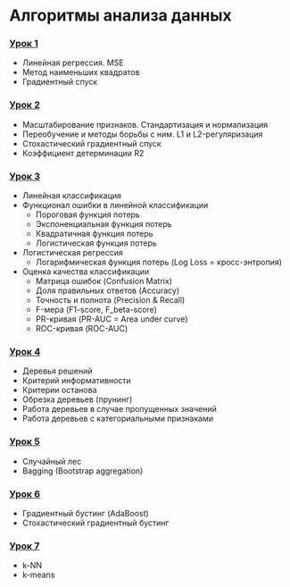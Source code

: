 # Алгоритмы анализа данных
### [Урок 1](https://github.com/xrustle/GB_ML_Theory/tree/master/Lesson_1)
* Линейная регрессия. MSE
* Метод наименьших квадратов
* Градиентный спуск
### [Урок 2](https://github.com/xrustle/GB_ML_Theory/tree/master/Lesson_2)
* Масштабирование признаков. Стандартизация и нормализация
* Переобучение и методы борьбы с ним. L1 и L2-регуляризация
* Стохастический градиентный спуск
* Коэффициент детерминации R2
### [Урок 3](https://github.com/xrustle/GB_ML_Theory/tree/master/Lesson_3)
* Линейная классификация
* Функционал ошибки в линейной классификации
    * Пороговая функция потерь
    * Экспоненциальная функция потерь
    * Квадратичная функция потерь
    * Логистическая функция потерь
* Логистическая регрессия
    * Логарифмическая функция потерь (Log Loss = кросс-энтропия)
* Оценка качества классификации
    * Матрица ошибок (Confusion Matrix)
    * Доля правильных ответов (Accuracy)
    * Точность и полнота (Precision & Recall)
    * F-мера (F1-score, F_beta-score)
    * PR-кривая (PR-AUC = Area under curve)
    * ROC-кривая (ROC-AUC)
### [Урок 4](https://github.com/xrustle/GB_ML_Theory/tree/master/Lesson_4)
* Деревья решений
* Критерий информативности
* Критерии останова
* Обрезка деревьев (прунинг)
* Работа деревьев в случае пропущенных значений
* Работа деревьев с категориальными признаками
### [Урок 5](https://github.com/xrustle/GB_ML_Theory/tree/master/Lesson_5)
* Случайный лес
* Bagging (Bootstrap aggregation)
### [Урок 6](https://github.com/xrustle/GB_ML_Theory/tree/master/Lesson_6)
* Градиентный бустинг (AdaBoost)
* Стохастический градиентный бустинг
### [Урок 7](https://github.com/xrustle/GB_ML_Theory/tree/master/Lesson_7)
* k-NN
* k-means
